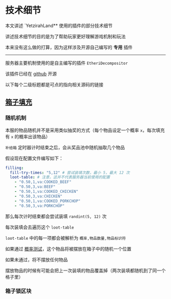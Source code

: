 # 技术细节

本文讲述 `YetzirahLand** 使用的插件的部分技术细节

讲述技术细节的目的是为了帮助玩家更好理解游戏机制和玩法

本来没有这么做的打算，因为这样涉及开源自己编写的 **专用** 插件

---

服务器主要机制使用的是自主编写的插件 `EtheriDecompositor`

该插件已经在 [github](https://github.com/freeze-dolphin/EtherDecompositor) 开源

以下每个二级标题都是可点的指向相关源码的链接

## [箱子填充](https://github.com/freeze-dolphin/EtherDecompositor/blob/master/src/main/kotlin/io/sn/etherdec/modules/ChestAutoStuff.kt)

### 随机机制

本服的物品随机并不是采用类似抽奖的方式（每个物品设定一个概率 `x`，每次填充有 `x` 的概率出该物品）

`补给箱` 定时器计时结束之后，会从奖品池中随机抽取几个物品

假设现在配置文件编写如下：

```yaml
filling:
  fill-try-times: "5,12" # 尝试装填次数，最小 5，最大 12 次
  loot-table: # 注意，这并不代表服务器当前使用的配置
    - "0.50,1,va:COOKED_BEEF"
    - "0.50,3,va:BEEF"
    - "0.50,1,va:COOKED_CHICKEN"
    - "0.50,3,va:CHICKEN"
    - "0.50,1,va:COOKED_PORKCHOP"
    - "0.50,3,va:PORKCHOP"
```

那么每次计时结束都会尝试装填 `randint(5, 12)` 次

每次装填会去遍历这个 `loot-table`

`loot-table` 中的每一项都会被解析为 `概率,物品数量,物品标识符`

如果通过 [概率测试](https://github.com/freeze-dolphin/EtherDecompositor/blob/a875821cc26c0575a0ee78d3704c1bfb882231ab/src/main/kotlin/io/sn/etherdec/modules/ChestAutoStuff.kt#L195C19-L195C19)，这个物品将被摆放在箱子中的随机一个位置

如果未通过，将不摆放任何物品

摆放物品的时候有可能会把上一次装填的物品覆盖掉（两次装填都随机到了同一个格子里）

### 箱子锁区块



